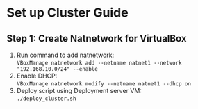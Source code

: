# Set up Cluster Guide

## Step 1: Create Natnetwork for VirtualBox
1. Run command to add natnetwork: <br>
  ```VBoxManage natnetwork add --netname natnet1 --network "192.168.10.0/24" --enable```
2. Enable DHCP: <br>
  ```VBoxManage natnetwork modify --netname natnet1 --dhcp on```
3. Deploy script using Deployment server VM: <br>
  ```./deploy_cluster.sh```
